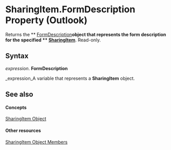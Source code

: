 
# SharingItem.FormDescription Property (Outlook)

Returns the  ** [FormDescription](c88f92c4-4cac-84b3-6118-1150d42d7cff.md)**object that represents the form description for the specified  ** [SharingItem](63dd3451-44f3-7cc4-c6e2-7dad5835a7d2.md)**. Read-only.


## Syntax

 _expression_. **FormDescription**

 _expression_A variable that represents a  **SharingItem** object.


## See also


#### Concepts


 [SharingItem Object](63dd3451-44f3-7cc4-c6e2-7dad5835a7d2.md)
#### Other resources


 [SharingItem Object Members](719ad60e-2242-2c54-778f-006b61690389.md)
